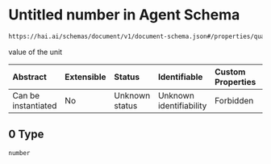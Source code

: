 # Untitled number in Agent Schema

```txt
https://hai.ai/schemas/document/v1/document-schema.json#/properties/quantifications/items/items/0
```

value of the unit

| Abstract            | Extensible | Status         | Identifiable            | Custom Properties | Additional Properties | Access Restrictions | Defined In                                                                                      |
| :------------------ | :--------- | :------------- | :---------------------- | :---------------- | :-------------------- | :------------------ | :---------------------------------------------------------------------------------------------- |
| Can be instantiated | No         | Unknown status | Unknown identifiability | Forbidden         | Allowed               | none                | [document.schema.json\*](../../schemas/document/v1/document.schema.json "open original schema") |

## 0 Type

`number`
